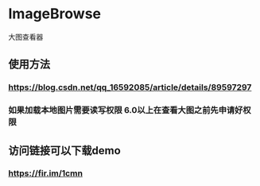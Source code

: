 # ImageBrowse
大图查看器

## 使用方法

### https://blog.csdn.net/qq_16592085/article/details/89597297

### 如果加载本地图片需要读写权限  6.0以上在查看大图之前先申请好权限

## 访问链接可以下载demo

### https://fir.im/1cmn

 
